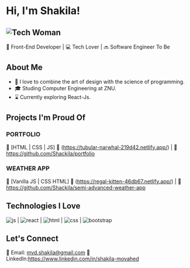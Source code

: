 # Hi, I'm Shakila! 
![Tech Woman](https://img.icons8.com/external-flat-wichaiwi/64/000000/external-designer-gig-economy-flat-wichaiwi.png) 
-
🚀 Front-End Developer | 💻 Tech Lover | 🔜 Software Engineer To Be

## About Me

- 🎨 I love to combine the art of design with the science of programming.
- 🎓 Studing Computer Engineering at ZNU.
- ⌛ Currently exploring React-Js.

## Projects I'm Proud Of

### PORTFOLIO
📌 [HTML | CSS | JS]
🔗 (https://tubular-narwhal-219d42.netlify.app/) | 📂 https://github.com/Shackila/portfolio

### WEATHER APP
📌 [Vanilla JS | CSS  HTML]
🔗 (https://regal-kitten-46db67.netlify.app/) | 📂 https://github.com/Shackila/semi-advanced-weather-app

## Technologies I Love

  ![js](https://github.com/Shackila/Shackila/assets/105964124/cf9a0970-6736-4f6f-bcc2-8632267ce703)
| ![react](https://github.com/Shackila/Shackila/assets/105964124/fe52203a-60e7-4c5b-b98a-76001bc11ddb)
| ![html](https://github.com/Shackila/Shackila/assets/105964124/43f18783-bfa7-4cdb-92f4-44e0eae7ec32)
| ![css](https://github.com/Shackila/Shackila/assets/105964124/2d060331-46cf-4a6b-b934-19be3df78a17)
| ![bootstrap](https://github.com/Shackila/Shackila/assets/105964124/47dcce29-f47b-42b1-a100-2da769ea34cf)





## Let's Connect

📧 Email: mvd.shakila@gmail.com
💼 LinkedIn:https://www.linkedin.com/in/shakila-movahed
